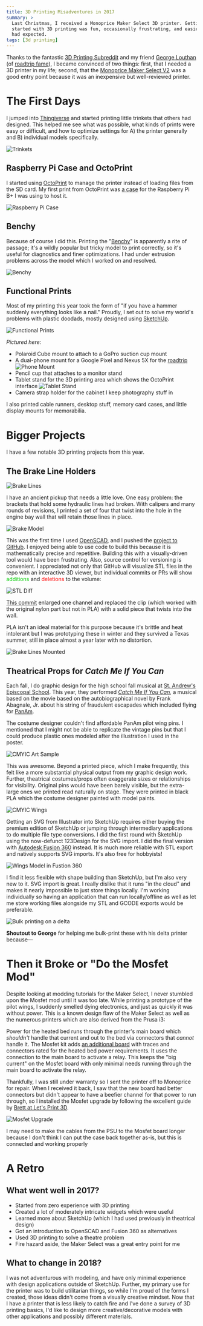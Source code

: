 ```yaml
---
title: 3D Printing Misadventures in 2017
summary: >
  Last Christmas, I received a Monoprice Maker Select 3D printer. Getting
  started with 3D printing was fun, occasionally frustrating, and easier than I
  had expected.
tags: [3d printing]
---
```


Thanks to the fantastic [3D Printing Subreddit][SUBREDDIT] and my friend
[George Louthan][G] (of [roadtrip fame][TQ]), I became convinced of two things:
first, that I needed a 3D printer in my life; second, that the
[Monoprice Maker Select V2][MSV2] was a good entry point because it was an
inexpensive but well-reviewed printer.

# The First Days

I jumped into [Thingiverse][TV] and started printing little trinkets that others
had designed. This helped me see what was possible, what kinds of prints were
easy or difficult, and how to optimize settings for A) the printer generally and
B) individual models specifically.

![Trinkets](/assets/blog/3d-printing-2017/trinkets.jpg)

## Raspberry Pi Case and OctoPrint

I started using [OctoPrint][OP] to manage the printer instead of loading files
from the SD card. My first print from OctoPrint was [a case][RPCASE] for the
Raspberry Pi B+ I was using to host it.

![Raspberry Pi Case](/assets/blog/3d-printing-2017/rpi.jpg)

## Benchy

Because of course I did this. Printing the "[Benchy][B]" is apparently a rite of
passage; it's a wildly popular but tricky model to print correctly, so it's
useful for diagnostics and finer optimizations. I had under extrusion problems
across the model which I worked on and resolved.

![Benchy](/assets/blog/3d-printing-2017/benchy.jpg)

## Functional Prints

Most of my printing this year took the form of "if you have a hammer suddenly
everything looks like a nail." Proudly, I set out to solve my world's problems
with plastic doodads, mostly designed using [SketchUp][SKU].

![Functional Prints](/assets/blog/3d-printing-2017/functional.jpg)

_Pictured here:_

- Polaroid Cube mount to attach to a GoPro suction cup mount
- A dual-phone mount for a Google Pixel and Nexus 5X for the [roadtrip][TQ]
  ![Phone Mount](/assets/blog/3d-printing-2017/phone.png)
- Pencil cup that attaches to a monitor stand
- Tablet stand for the 3D printing area which shows the OctoPrint interface
  ![Tablet Stand](/assets/blog/3d-printing-2017/tablet.png)
- Camera strap holder for the cabinet I keep photography stuff in

I also printed cable runners, desktop stuff, memory card cases, and little
display mounts for memorabilia.

# Bigger Projects

I have a few notable 3D printing projects from this year.

## The Brake Line Holders

![Brake Lines](/assets/blog/3d-printing-2017/brakes.jpg)

I have an ancient pickup that needs a little love. One easy problem: the
brackets that hold some hydraulic lines had broken. With calipers and many
rounds of revisions, I printed a set of four that twist into the hole in the
engine bay wall that will retain those lines in place.

![Brake Model](/assets/blog/3d-printing-2017/brakes-model.png)

This was the first time I used [OpenSCAD][OSCAD], and I pushed the
[project to GitHub][BLGH]. I enjoyed being able to use code to build this
because it is mathematically precise and repetitive. Building this with a
visually-driven tool would have been frustrating. Also, source control for
versioning is convenient. I appreciated not only that GitHub will visualize
STL files in the repo with an interactive 3D viewer, but individual commits or
PRs will show
<span style="color:#00cc00">additions</span> and
<span style="color:#ff0000">deletions</span> to the volume:

![STL Diff](/assets/blog/3d-printing-2017/stl-diff.png)

[This commit][C] enlarged one channel and replaced the clip (which worked with
the original nylon part but not in PLA) with a solid piece that twists into the
wall.

PLA isn't an ideal material for this purpose because it's brittle and heat
intolerant but I was prototyping these in winter and they survived a Texas
summer, still in place almost a year later with no distortion.

![Brake Lines Mounted](/assets/blog/3d-printing-2017/brakes-assembled.jpg)

## Theatrical Props for _Catch Me If You Can_

Each fall, I do graphic design for the high school fall musical at
[St. Andrew's Episcopal School][SAES]. This year, they performed
_[Catch Me If You Can][CMIYC],_ a musical based on the movie based on the
autobiographical novel by Frank Abagnale, Jr. about his string of fraudulent
escapades which included flying for [PanAm][PAWA].

The costume designer couldn't find affordable PanAm pilot wing pins. I mentioned
that I might not be able to replicate the vintage pins but that I could produce
plastic ones modeled after the illustration I used in the poster.

![CMYIC Art Sample](/assets/blog/3d-printing-2017/cmiyc.jpg)

This was awesome. Beyond a printed piece, which I make frequently, this felt
like a more substantial physical output from my graphic design work. Further,
theatrical costumes/props often exaggerate sizes or relationships for
visibility. Original pins would have been barely visible, but the extra-large
ones we printed read naturally on stage. They were printed in black PLA which the
costume designer painted with model paints.

![CMYIC Wings](/assets/blog/3d-printing-2017/wings.jpg)

Getting an SVG from Illustrator into SketchUp requires either buying the premium
edition of SketchUp or jumping through intermediary applications to do multiple
file type conversions. I did the first round with SketchUp using the now-defunct 123Design for the SVG import. I did the final version with
[Autodesk Fusion 360][A360] instead. It is much more reliable with
STL export and natively supports SVG imports. It's also free for hobbyists!

![Wings Model in Fustion 360](/assets/blog/3d-printing-2017/wings-model.png)

I find it less flexible with shape building than SketchUp, but I'm also very new
to it. SVG import is great. I really dislike that it runs "in the cloud" and
makes it nearly impossible to just store things locally. I'm working
individually so having an application that can run locally/offline as well as
let me store working files alongside my STL and GCODE exports would be
preferable.

![Bulk printing on a delta](/assets/blog/3d-printing-2017/delta.jpg)


**Shoutout to George** for helping me bulk-print these with his delta printer
because&mdash;

# Then it Broke or "Do the Mosfet Mod"

Despite looking at modding tutorials for the Maker Select, I never stumbled upon
the Mosfet mod until it was too late. While printing a prototype of the pilot
wings, I suddenly smelled dying electronics, and just as quickly it was without
power. This is a known design flaw of the Maker Select as well as the numerous
printers which are also derived from the Prusa i3:

Power for the heated bed runs through the printer's main board which _shouldn't_
handle that current and out to the bed via connectors that _cannot_ handle it.
The Mosfet kit adds [an additional board][MSBOARD] with traces and connectors
rated for the heated bed power requirements. It uses the connection to the main
board to activate a relay. This keeps the "big current" on the Mosfet board with
only minimal needs running through the main board to activate the relay.

Thankfully, I was still under warranty so I sent the printer off to Monoprice
for repair. When I received it back, I saw that the new board had better
connectors but didn't appear to have a beefier channel for that power to run
through, so I installed the Mosfet upgrade by following the excellent guide by
[Brett at Let's Print 3D][MOSFET].

![Mosfet Upgrade](/assets/blog/3d-printing-2017/mosfet.jpg)

I may need to make the cables from the PSU to the Mosfet board longer because
I don't think I can put the case back together as-is, but this is connected
and working properly

# A Retro

## What went well in 2017?

- Started from zero experience with 3D printing
- Created a lot of moderately intricate widgets which were useful
- Learned more about SketchUp (which I had used previously in theatrical design)
- Got an introduction to OpenSCAD and Fusion 360 as alternatives
- Used 3D printing to solve a theatre problem
- Fire hazard aside, the Maker Select was a great entry point for me

## What to change in 2018?

I was not adventurous with modeling, and have only minimal experience with
design applications outside of SketchUp. Further, my primary use for the printer
was to build utilitarian things, so while I'm proud of the forms I created,
those ideas didn't come from a visually creative mindset. Now that I have a
printer that is less likely to catch fire and I've done a survey of 3D printing
basics, I'd like to design more creative/decorative models with other
applications and possibly different materials.

[SUBREDDIT]: https://reddit.com/r/3dprinting
[G]: http://georgerloutha.nthefourth.com/
[TQ]: /blog/2017/building-travelogue/
[MSV2]: https://www.monoprice.com/product?p_id=13860
[TV]: https://www.thingiverse.com/
[B]: https://www.thingiverse.com/thing:763622
[OP]: https://octoprint.org/
[RPCASE]: https://www.thingiverse.com/thing:30572
[SKU]: https://www.sketchup.com/
[OSCAD]: http://www.openscad.org/
[BLGH]: https://github.com/tsmith512/88-D21-brake-line-bracket
[C]: https://github.com/tsmith512/88-D21-brake-line-bracket/commit/00de559abdf60490bf22c284908a4961d7f36e1e
[SAES]: https://www.sasaustin.org/
[CMIYC]: https://en.wikipedia.org/wiki/Catch_Me_If_You_Can
[PAWA]: https://en.wikipedia.org/wiki/Pan_American_World_Airways
[A360]: https://www.autodesk.com/products/fusion-360/overview
[MSBOARD]: https://www.amazon.com/dp/B01HEQVQAK
[MOSFET]: https://letsprint3d.net/2017/01/29/guide-installing-a-mosfet-board-maker-select-v2/
